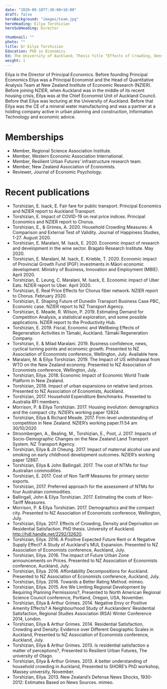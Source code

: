 ```yaml
---
date: "2020-09-18T7:30:00+10:00"
draft: false
heroBackground: "images/team.jpg"
heroHeading: Eilya Torshizian
heroSubHeading: Director

thumbnail: ""
photo: ""
title: Dr Eilya Torshizian
Education: PhD in Economics
Ed: The University of Auckland; Thesis title “Effects of Crowding, Density and Deprivation on Residential Satisfaction”. Supervised by Professor Arthur Grimes.
weight: 1
---
```

Eilya is the Director of Principal Economics. Before founding Principal Economics Eilya was a Principal Economist and the Head of Quantitative Analysis Team at New Zealand Institute of Economic Research (NZIER). Before joining NZIER, when Auckland was in the middle of its recent housing crisis, Eilya was at the Chief Economist Unit of Auckland Council. Before that Eilya was lecturing at the University of Auckland. Before that Eilya was the CE of a mineral water manufacturing and was a partner at a holding company active in urban planning and construction, Information Technology and economic advice.

# Memberships

- Member, Regional Science Association Institute.
- Member, Western Economic Association International.
- Member, Resilient Urban Futures’ infrastructure research team.
- Member, New Zealand Association of Economists.
- Reviewer, Journal of Economic Psychology.

# Recent publications

- Torshizian, E. Isack, E. Fair fare for public transport. Principal Economics and NZIER report to Auckland Transport.
- Torshizian, E. Impact of COVID-19 on real price indices. Principal Economics and NZIER report to Chorus.
- Torshizian, E., & Grimes, A. 2020. Household Crowding Measures: A Comparison and External Test of Validity. Journal of Happiness Studies, 1-27. August 2020.
- Torshizian, E. Maralani, M. Isack, E. 2020. Economic impact of research and development in the wine sector. Bragato Research Institute. May 2020.
- Torshizian, E. Maralani, M. Isack, E. Krieble, T. 2020. Economic impact of Provincial Growth Fund (PGF) investments in Māori economic development. Ministry of Business, Innovation and Employment (MBIE). April 2020.
- Torshizian, E. Leung, C. Maralani, M. Isack, E. Economic impact of Uber Eats. NZIER report to Uber. April 2020.
- Torshizian, E. Real Price Effects for Chorus fiber network. NZIER report to Chorus. February 2020.
- Torshizian, E. Shaping Future of Dunedin Transport Business Case PBC, Economic case. NZIER report to NZ Transport Agency.
- Torshizian, E. Meade, R. Wilson, P. 2019. Estimating Demand for Competition Analysis, a statistical exploration, and some possible applications. NZIER report to the Productivity Hub.
- Torshizian, E. 2019. Fiscal, Economic and Wellbeing Effects of Regeneration Activities in Tāmaki, Auckland. Tāmaki Regeneration Company.
- Torshizian, E. & Milad Maralani. 2019. Business confidence, news, cyclical turning points and economic growth. Presented to NZ Association of Economists conference, Wellington, July. Available here.
- Maralani, M. & Eilya Torshizian. 2019. The Impact of US withdrawal from WTO on the New Zealand economy.  Presented to NZ Association of Economists conference, Wellington, July.
- Torshizian, Eilya. 2018. Economic Impact of Economic World Trade Platform in New Zealand.
- Torshizian, 2018. Impact of urban expansions on relative land prices. Presented to NZ Association of Economists, Auckland.
- Torshizian, 2017. Household Expenditure Benchmarks. Presented to Australia RFI members.
- Morrison, P. & Eilya Torshizian. 2017. Housing involution: demographics and the compact city. NZIER’s working paper 12824.
- Torshizian, Eilya & Richard Meade. 2017. Firm-level understanding of competition in New Zealand. NZIER’s working paper.11:54 am 30/10/2020
- Stroombergen, A., Bealing, M., Torshizian, E., Poot, J. 2017. Impacts of Socio-Demographic Changes on the New Zealand Land Transport System. NZ Transport Agency.
- Torshizian, Eilya & Jit Cheung. 2017. Impact of maternal alcohol use and smoking on early childhood development outcomes. NZIER’s working paper 12887.
- Torshizian, Eilya & John Ballingall. 2017. The cost of NTMs for four Australian commodities.
- Torshizian, E. 2017. Cost of Non Tariff Measures for primary sector exports.
- Torshizian, 2017. Preferred approach for the assessment of NTMs for four Australian commodities.
- Ballingall, John & Eilya Torshizian. 2017. Estimating the costs of Non-Tariff Measures.
- Morrison, P. & Eilya Torshizian. 2017. Demographics and the compact city. Presented to NZ Association of Economists conference, Wellington, July.
- Torshizian, Eilya. 2017. Effects of Crowding, Density and Deprivation on Residential Satisfaction. PhD thesis. University of Auckland. http://hdl.handle.net/2292/32620.
- Torshizian, Eilya. 2016. A Positive Expected Future Rent or A Negative Supply Effect? A Study of Auckland's MUL Expansion. Presented to NZ Association of Economists conference, Auckland, July.
- Torshizian, Eilya. 2016. The impact of Future Urban Zone announcements on Prices. Presented to NZ Association of Economists conference, Auckland, July.
- Torshizian, Eilya. 2016. Affordability Decompositions for Auckland. Presented to NZ Association of Economists conference, Auckland, July.
- Torshizian, Eilya. 2016. Towards a Better Rating Method. mimeo.
- Torshizian, Eilya. 2015. Are We Limiting Regional Development by Requiring Planning Permissions?, Presented to North American Regional Science Council conference, Portland, Oregon, USA, November.
- Torshizian, Eilya & Arthur Grimes. 2014. Negative Envy or Positive Amenity Effects? A Neighbourhood Study of Aucklanders’ Residential Satisfaction, Regional Studies Association (RSA) Winter Conference 2014, London.
- Torshizian, Eilya & Arthur Grimes. 2014. Residential Satisfaction, Crowding and Density: Evidence over Different Geographic Scales in Auckland, Presented to NZ Association of Economists conference, Auckland, July.
- Torshizian, Eilya & Arthur Grimes. 2013. Is residential satisfaction a matter of perceptions?, Presented to Resilient Urban Futures, The university of Otago.
- Torshizian, Eilya & Arthur Grimes. 2013. A better understanding of household crowding in Auckland, Presented to SHORE’s PhD workshop, Massey university, November.
- Torshizian, Eilya. 2013. New Zealand’s Defense News Shocks, 1930-2012: Estimates Based on News Sources. mimeo.

    
